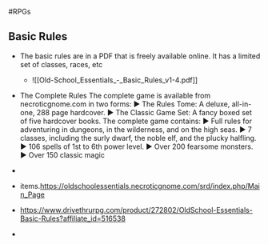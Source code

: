 #RPGs 

## Basic Rules
* The basic rules are in a PDF that is freely available online.  It has a limited set of classes, races, etc
	* ![[Old-School_Essentials_-_Basic_Rules_v1-4.pdf]]

* The Complete Rules The complete game is available from necroticgnome.com in two forms: ▶ The Rules Tome: A deluxe, all-in-one, 288 page hardcover. ▶ The Classic Game Set: A fancy boxed set of five hardcover books. The complete game contains: ▶ Full rules for adventuring in dungeons, in the wilderness, and on the high seas. ▶ 7 classes, including the surly dwarf, the noble elf, and the plucky halfling. ▶ 106 spells of 1st to 6th power level. ▶ Over 200 fearsome monsters. ▶ Over 150 classic magic 
* 
* items.https://oldschoolessentials.necroticgnome.com/srd/index.php/Main_Page
* https://www.drivethrurpg.com/product/272802/OldSchool-Essentials-Basic-Rules?affiliate_id=516538
* 
